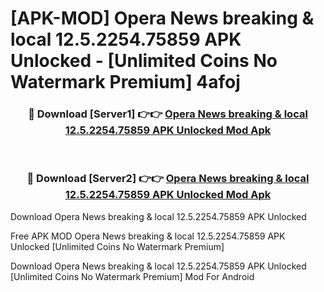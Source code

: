 # [APK-MOD] Opera News  breaking & local 12.5.2254.75859 APK Unlocked - [Unlimited Coins No Watermark Premium] 4afoj



<div align="center">
<h3>🔴 Download [Server1] 👉👉 <a href="https://momento.my/?title=Opera_News__breaking_&_local_12.5.2254.75859_APK_Unlocked">Opera News  breaking & local 12.5.2254.75859 APK Unlocked Mod Apk</a></h3><br>

<h3>🔴 Download [Server2] 👉👉 <a href="https://momento.my/?title=Opera_News__breaking_&_local_12.5.2254.75859_APK_Unlocked">Opera News  breaking & local 12.5.2254.75859 APK Unlocked Mod Apk</a></h3>
</div>



Download Opera News  breaking & local 12.5.2254.75859 APK Unlocked 

Free APK MOD Opera News  breaking & local 12.5.2254.75859 APK Unlocked [Unlimited Coins No Watermark Premium]

Download Opera News  breaking & local 12.5.2254.75859 APK Unlocked [Unlimited Coins No Watermark Premium] Mod For Android
